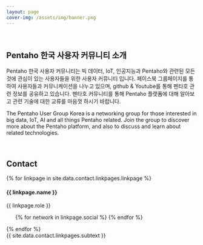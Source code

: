 ```yaml
---
layout: page
cover-img: /assets/img/banner.png
---
```


<br/>

## Pentaho 한국 사용자 커뮤니티 소개

Pentaho 한국 사용자 커뮤니티는 빅 데이터, IoT, 인공지능과 Pentaho와 관련된 모든것에 관심이 있는 사용자들을 위한 사용자 커뮤니티 입니다.
페이스북 그룹페이지를 통하여 사용자들과 커뮤니케이션을 나누고 있으며, github & Youtube를 통해 펜타호 관련 정보를 공유하고 있습니다.
펜타호 커뮤니티를 통해 Pentaho 플랫폼에 대해 알아보고 관련 기술에 대한 교류를 마음껏 하시기 바랍니다.

The Pentaho User Group Korea is a networking group for those interested in big data, IoT, AI and all things Pentaho related.
Join the group to discover more about the Pentaho platform, and also to discuss and learn about related technologies.

<br/>

## Contact

<!-- Team -->
<section class="bg-light page-section" id="linkpages">
<div class="container">
  <div class="row">
  {% for linkpage in site.data.contact.linkpages.linkpage %}
	<div class="col-sm-4">
	  <div class="team-member">
		<img class="mx-auto rounded-circle" src="{{ linkpage.image }}" alt="">
		<h4>{{ linkpage.name }}</h4>
		<p class="text-muted">{{ linkpage.role }}</p>
		<ul class="list-inline social-buttons">
		{% for network in linkpage.social %}
			<a href="{{ network.url }}">
			  <i class="{{ network.icon }}"></i>
			</a>
		{% endfor %}
		</ul>
	  </div>
	</div>
  {% endfor %}
  </div>
  <div class="row"></div>	
  <div class="row">
	<div class="col-lg-8 mx-auto text-center">
	  <div class="large text-muted">{{ site.data.contact.linkpages.subtext }}</div>
	</div>
  </div>
</div>	
</section>
<!-- End Team -->
